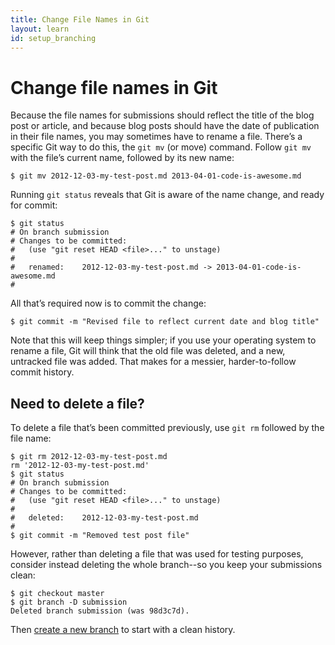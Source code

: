 ```yaml
---
title: Change File Names in Git
layout: learn
id: setup_branching
---
```


# Change file names in Git

Because the file names for submissions should reflect the title of the blog post or article, and
because blog posts should have the date of publication in their file names, you may sometimes have
to rename a file. There’s a specific Git way to do this, the `git mv` (or move) command. Follow
`git mv` with the file’s current name, followed by its new name:

    $ git mv 2012-12-03-my-test-post.md 2013-04-01-code-is-awesome.md

Running `git status` reveals that Git is aware of the name change, and ready for commit:

    $ git status
    # On branch submission
    # Changes to be committed:
    #   (use "git reset HEAD <file>..." to unstage)
    #
    #	renamed:    2012-12-03-my-test-post.md -> 2013-04-01-code-is-awesome.md
    #

All that’s required now is to commit the change:

    $ git commit -m "Revised file to reflect current date and blog title"

Note that this will keep things simpler; if you use your operating system to rename a file, Git
will think that the old file was deleted, and a new, untracked file was added. That makes for a
messier, harder-to-follow commit history.

## Need to delete a file?

To delete a file that’s been committed previously, use `git rm` followed by the file name:

    $ git rm 2012-12-03-my-test-post.md
    rm '2012-12-03-my-test-post.md'
    $ git status
    # On branch submission
    # Changes to be committed:
    #   (use "git reset HEAD <file>..." to unstage)
    #
    #	deleted:    2012-12-03-my-test-post.md
    #
    $ git commit -m "Removed test post file"

However, rather than deleting a file that was used for testing purposes, consider instead deleting
the whole branch--so you keep your submissions clean:

    $ git checkout master
    $ git branch -D submission
    Deleted branch submission (was 98d3c7d).

Then [create a new branch](/learn/branching.md) to start with a clean history.
